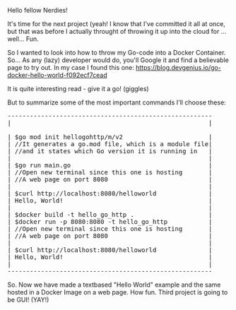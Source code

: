Hello fellow Nerdies!

It's time for the next project (yeah! I know that I've committed it all at once, but that was before I actually throught of throwing it up into the cloud for ... well... Fun.

So I wanted to look into how to throw my Go-code into a Docker Container. So... As any (lazy) developer would do, you'll Google it and find a believable page to try out.
In my case I found this one: https://blog.devgenius.io/go-docker-hello-world-f092ecf7cead

It is quite interesting read - give it a go! (giggles)

But to summarize some of the most important commands I'll choose these:
<pre>
-------------------------------------------------------
|                                                     |</br>
| $go mod init hellogohttp/m/v2                       |
| //It generates a go.mod file, which is a module file|
| //and it states which Go version it is running in   |
|                                                     |
| $go run main.go                                     |
| //Open new terminal since this one is hosting       |
| //A web page on port 8080                           |
|                                                     |
| $curl http://localhost:8080/helloworld              |
| Hello, World!                                       |
|                                                     |
| $docker build -t hello_go_http .                    |
| $docker run -p 8080:8080 -t hello_go_http           |
| //Open new terminal since this one is hosting       |
| //A web page on port 8080                           |
|                                                     |
| $curl http://localhost:8080/helloworld              |
| Hello, World!                                       |
|                                                     |
-------------------------------------------------------
</pre>
So. Now we have made a textbased "Hello World" example and the same hosted in a Docker Image on a web page. How fun. Third project is going to be GUI! (YAY!)
